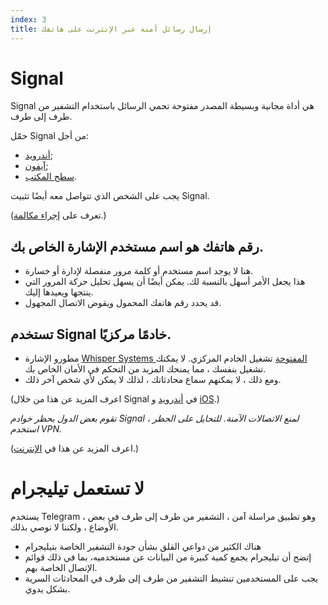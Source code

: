 ```yaml
---
index: 3
title: إرسال رسائل آمنة عبر الإنترنت على هاتفك
---
```

# Signal

Signal هي أداة مجانية وبسيطة المصدر مفتوحة تحمي الرسائل باستخدام التشفير من طرف إلى طرف.

حمّل  Signal من أجل:

*   [أندرويد](https://play.google.com/store/apps/details?id=org.thoughtcrime.securesms); 
*   [آيفون](https://itunes.apple.com/ie/app/signal-private-messenger/id874139669); 
*   [سطح المكتب](https://signal.org/download/). 

يجب على الشخص الذي تتواصل معه أيضًا تثبيت Signal.

(تعرف على [إجراء مكالمة](umbrella://communications/making-a-call).)

## رقم هاتفك هو اسم مستخدم الإشارة الخاص بك.

*   هنا لا يوجد اسم مستخدم أو كلمة مرور منفصلة لإدارة أو خسارة.
*   هذا يجعل الأمر أسهل بالنسبة لك. يمكن أيضًا أن يسهل تحليل حركة المرور التي ينتجها ويعيدها إليك.
*   قد يحدد رقم هاتفك المحمول ويقوض الاتصال المجهول.

## تستخدم Signal خادمًا مركزيًا.

*   مطورو الإشارة [Whisper Systems المفتوحة](https://signal.org/about/) تشغيل الخادم المركزي. لا يمكنك تشغيل بنفسك ، مما يمنحك المزيد من التحكم في الأمان الخاص بك.
*   ومع ذلك ، لا يمكنهم سماع محادثاتك ، لذلك لا يمكن لأي شخص آخر ذلك.

(اعرف المزيد عن هذا من خلال Signal في  [أندرويد](umbrella://tools/messaging/s_signal-for-android.md) و [iOS](umbrella://tools/messaging/s_signal-for-ios.md).)

*تقوم بعض الدول بحظر خوادم  Signal لمنع الاتصالات الآمنة. للتحايل على الحظر ، استخدم VPN.*

(اعرف المزيد عن هذا في [الإنترنت](umbrella://communications/the-internet/beginner).)

# لا تستعمل تيليجرام

يستخدم Telegram ، وهو تطبيق مراسلة آمن ، التشفير من طرف إلى طرف في بعض الأوضاع ، ولكننا لا نوصي بذلك.

*   هناك الكثير من دواعي القلق بشأن جودة التشفير الخاصة بتيليجرام
*   إتضح أن تيليجرام يجمع كمية كبيرة من البيانات عن مستخدميه، بما في ذلك قوائم الإتصال الخاصة بهم.
*   يجب على المستخدمين تنشيط التشفير من طرف إلى طرف في المحادثات السرية بشكل يدوي.